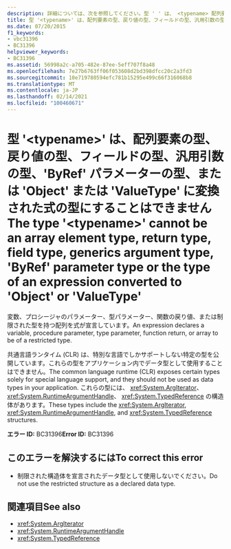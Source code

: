 ```yaml
---
description: 詳細については、次を参照してください。型 ' ' は、 <typename> 配列要素の型、戻り値の型、フィールドの型、ジェネリック引数の型、' ByRef ' パラメーターの型、または ' Object ' または ' ValueType ' に変換された式の型にすることはできません
title: 型 '<typename>' は、配列要素の型、戻り値の型、フィールドの型、汎用引数の型、'ByRef' パラメーターの型、または 'Object' または 'ValueType' に変換された式の型にすることはできません
ms.date: 07/20/2015
f1_keywords:
- vbc31396
- BC31396
helpviewer_keywords:
- BC31396
ms.assetid: 56998a2c-a705-482e-87ee-5eff707f8a48
ms.openlocfilehash: 7e27b6763ff06f053608d2bd398dfcc20c2a3fd3
ms.sourcegitcommit: 10e719780594efc781b15295e499c66f316068b8
ms.translationtype: MT
ms.contentlocale: ja-JP
ms.lasthandoff: 02/14/2021
ms.locfileid: "100460671"
---
```

# <a name="the-type-typename-cannot-be-an-array-element-type-return-type-field-type-generics-argument-type-byref-parameter-type-or-the-type-of-an-expression-converted-to-object-or-valuetype"></a><span data-ttu-id="df226-103">型 '\<typename>' は、配列要素の型、戻り値の型、フィールドの型、汎用引数の型、'ByRef' パラメーターの型、または 'Object' または 'ValueType' に変換された式の型にすることはできません</span><span class="sxs-lookup"><span data-stu-id="df226-103">The type '\<typename>' cannot be an array element type, return type, field type, generics argument type, 'ByRef' parameter type or the type of an expression converted to 'Object' or 'ValueType'</span></span>

<span data-ttu-id="df226-104">変数、プロシージャのパラメーター、型パラメーター、関数の戻り値、または制限された型を持つ配列を式が宣言しています。</span><span class="sxs-lookup"><span data-stu-id="df226-104">An expression declares a variable, procedure parameter, type parameter, function return, or array to be of a restricted type.</span></span>  
  
 <span data-ttu-id="df226-105">共通言語ランタイム (CLR) は、特別な言語でしかサポートしない特定の型を公開しています。これらの型をアプリケーション内でデータ型として使用することはできません。</span><span class="sxs-lookup"><span data-stu-id="df226-105">The common language runtime (CLR) exposes certain types solely for special language support, and they should not be used as data types in your application.</span></span> <span data-ttu-id="df226-106">これらの型には、 <xref:System.ArgIterator>、 <xref:System.RuntimeArgumentHandle>、 <xref:System.TypedReference> の構造体があります。</span><span class="sxs-lookup"><span data-stu-id="df226-106">These types include the <xref:System.ArgIterator>, <xref:System.RuntimeArgumentHandle>, and <xref:System.TypedReference> structures.</span></span>  
  
 <span data-ttu-id="df226-107">**エラー ID:** BC31396</span><span class="sxs-lookup"><span data-stu-id="df226-107">**Error ID:** BC31396</span></span>  
  
## <a name="to-correct-this-error"></a><span data-ttu-id="df226-108">このエラーを解決するには</span><span class="sxs-lookup"><span data-stu-id="df226-108">To correct this error</span></span>  
  
- <span data-ttu-id="df226-109">制限された構造体を宣言されたデータ型として使用しないでください。</span><span class="sxs-lookup"><span data-stu-id="df226-109">Do not use the restricted structure as a declared data type.</span></span>  
  
## <a name="see-also"></a><span data-ttu-id="df226-110">関連項目</span><span class="sxs-lookup"><span data-stu-id="df226-110">See also</span></span>

- <xref:System.ArgIterator>
- <xref:System.RuntimeArgumentHandle>
- <xref:System.TypedReference>
